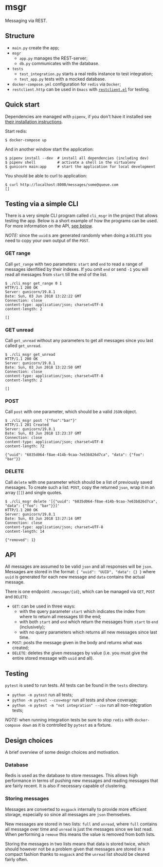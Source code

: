 # msgr
Messaging via REST.

## Structure
- `main.py` create the app;
- `msgr`
  - `app.py` manages the REST-server;
  - `db.py` communicates with the database.
- `tests`
  - `test_integration.py` starts a real redis instance to test integration;
  - `test_app.py` tests with a mocked database.
- `docker-compose.yml` configuration for `redis` via `Docker`;
- `restclient.http` can be used in `Emacs` with
  [`restclient.el`](https://github.com/pashky/restclient.el) for testing.

## Quick start
Dependencies are managed with `pipenv`, if you don't have it installed see
[their installation instructions](https://github.com/pypa/pipenv#installation).

Start redis:
``` shell
$ docker-compose up
```

And in another window start the application:
``` shell
$ pipenv install --dev  # install all dependencies (including dev)
$ pipenv shell          # activate a shell in the virtualenv
$ gunicorn main:app     # start the application for local development
```

You should be able to curl to application:
``` shell
$ curl http://localhost:8000/messages/some@queue.com
[]
```

## Testing via a simple CLI
There is a very simple CLI program called `cli_msgr` in the project that allows
testing the app. Below is a short example of how the programs can be used. For
more information on the API, [see below](#api).

*NOTE:* since the `uuid`:s are generated randomly when doing a `DELETE` you need
to copy your own output of the `POST`.

### GET range
Call `get_range` with two parameters: `start` and `end` to read a range of
messages idenfitied by their indexes. If you omit `end` or send `-1` you will
read all messages from `start` till the end of the list.
``` shell
$ ./cli_msgr get_range 0 1
HTTP/1.1 200 OK
Server: gunicorn/19.8.1
Date: Sun, 03 Jun 2018 13:22:22 GMT
Connection: close
content-type: application/json; charset=UTF-8
content-length: 2

[]
```

### GET unread
Call `get_unread` without any parameters to get all messages since you last
called `get_unread`.
``` shell
$ ./cli_msgr get_unread
HTTP/1.1 200 OK
Server: gunicorn/19.8.1
Date: Sun, 03 Jun 2018 13:22:50 GMT
Connection: close
content-type: application/json; charset=UTF-8
content-length: 2

[]
```

### POST
Call `post` with one parameter, which should be a valid `JSON` object.
``` shell
$ ./cli_msgr post '{"foo":"bar"}'
HTTP/1.1 201 Created
Server: gunicorn/19.8.1
Date: Sun, 03 Jun 2018 13:23:37 GMT
Connection: close
content-type: application/json; charset=UTF-8
content-length: 72

{"uuid": "6835d064-f8ae-414b-9caa-7e63b826d7ca", "data": {"foo": "bar"}}
```

### DELETE
Call `delete` with one parameter which should be a list of previously saved
messages. To create such a list: `POST`, copy the returned `json`, wrap it in an
array (`[]`) and single quotes.
``` shell
$ ./cli_msgr delete '[{"uuid": "6835d064-f8ae-414b-9caa-7e63b826d7ca", "data": {"foo": "bar"}}]'
HTTP/1.1 200 OK
Server: gunicorn/19.8.1
Date: Sun, 03 Jun 2018 13:27:14 GMT
Connection: close
content-type: application/json; charset=UTF-8
content-length: 14

{"removed": 1}
```

## API
All messages are assumed to be valid `json` and all responses will be `json`.
Messages are stored in the format: `{ "uuid": "UUID", "data": {} }` where `uuid`
is generated for each new message and `data` contains the actual message.

There is one endpoint: `/message/{id}`, which can be managed via `GET`, `POST`
and `DELETE`:
- `GET`: can be used in three ways:
    - with the query parameter `start` which indicates the index from where to
    return all messages till the end;
    - with both `start` and `end` which return the messages from `start` to
      `end` (inclusively);
    - with no query parameters which returns all new messages since last time.
- `POST`: posts the message given in the body and returns what was created;
- `DELETE`: deletes the given messages by value (i.e. you must give the entire
  stored message with `uuid` and all).

## Testing
`pytest` is used to run tests. All tests can be found in the `tests` directory.

- `python -m pytest` run all tests;
- `python -m pytest --cov=msgr` run all tests and show coverage;
- `python -m pytest -m "not integration" --cov` run all non-integration tests;

*NOTE:* when running integration tests be sure to stop `redis` with
`docker-compose down` as it is controlled by `pytest` as a fixture.

## Design choices
A brief overview of some design choices and motivation.

### Database
Redis is used as the database to store messages. This allows high performance in
terms of pushing new messages and reading messages that are fairly recent. It
is also if necessary capable of clustering.

### Storing messages
Messages are converted to `msgpack` internally to provide more efficient
storage, especially so since all messages are `json` themselves.

New messages are stored in two lists: `full` and `unread`, where `full` contains
all message over time and `unread` is just the messages since we last read. When
performing a `remove` this means the value is removed from both lists.

Storing the messages in two lists means that data is stored twice, which should
however not be a problem given that messages are stored in a compact fashion
thanks to `msgpack` and the `unread` list should be cleared fairly often.
